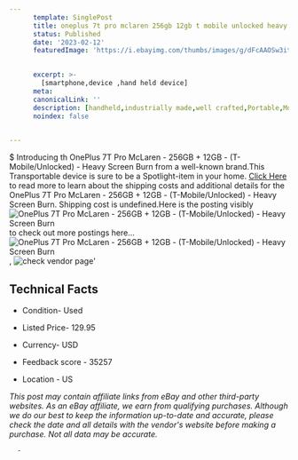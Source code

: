```yaml
---
      template: SinglePost
      title: oneplus 7t pro mclaren 256gb 12gb t mobile unlocked heavy screen burn
      status: Published
      date: '2023-02-12'
      featuredImage: 'https://i.ebayimg.com/thumbs/images/g/dFcAAOSw3iti9osv/s-l225.jpg'
       

      excerpt: >-
        [smartphone,device ,hand held device]
      meta:
      canonicalLink: ''
      description: [handheld,industrially made,well crafted,Portable,Mobile,Compact,Convenient,Lightweight,Maneuverable,Man-portable,Miniature,Carriable,Hand-held,Light,Holdable,Transportable,Mobile device,Pocket-sized,On-the-go,Wireless,Cordless,Compact size,Convenient size, smartphone,device ,hand held device]
      noindex: false
      

---
```

$
      Introducing th OnePlus 7T Pro McLaren - 256GB + 12GB - (T-Mobile/Unlocked) - Heavy Screen Burn from a well-known brand.This Transportable device  is sure to be a Spotlight-item in your home. [Click Here](https://www.ebay.com/itm/155385194081?hash=item242dade661%3Ag%3AdFcAAOSw3iti9osv&mkevt=1&mkcid=1&mkrid=711-53200-19255-0&campid=%253CePNCampaignId%253E&customid=%253CreferenceId%253E&toolid=10049) to read more to learn about the shipping costs and additional details for the OnePlus 7T Pro McLaren - 256GB + 12GB - (T-Mobile/Unlocked) - Heavy Screen Burn. Shipping cost is undefined.Here is the posting visibly ![OnePlus 7T Pro McLaren - 256GB + 12GB - (T-Mobile/Unlocked) - Heavy Screen Burn](https://i.ebayimg.com/thumbs/images/g/dFcAAOSw3iti9osv/s-l225.jpg) to check out more postings here... ![OnePlus 7T Pro McLaren - 256GB + 12GB - (T-Mobile/Unlocked) - Heavy Screen Burn](https://i.ebayimg.com/images/g/dFcAAOSw3iti9osv/s-l1600.jpg), ![check vendor page](https://origin-galleryplus.ebayimg.com/ws/web/155385194081_2_0_1/225x225.jpg,https://origin-galleryplus.ebayimg.com/ws/web/155385194081_3_0_1/225x225.jpg,https://origin-galleryplus.ebayimg.com/ws/web/155385194081_4_0_1/225x225.jpg,https://origin-galleryplus.ebayimg.com/ws/web/155385194081_5_0_1/225x225.jpg)'

      

 ## Technical Facts 



     
      

 - Condition- Used 


      

 - Listed Price- 129.95 


      

 - Currency- USD 


      

 - Feedback score - 35257 


      

 - Location - US 


      
      

 *_This post may contain affiliate links from eBay and other third-party websites. As an eBay affiliate, we earn from qualifying purchases. Although we do our best to keep the information up-to-date and accurate, please check the date and all details with the vendor's website before making a purchase. Not all data may be accurate._*




      -
